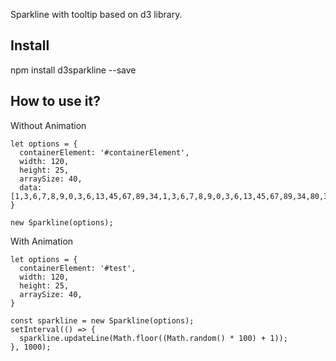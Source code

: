 Sparkline with tooltip based on d3 library.
## Install
npm install d3sparkline --save
## How to use it?
Without Animation
```
let options = {
  containerElement: '#containerElement',
  width: 120,
  height: 25,
  arraySize: 40,
  data: [1,3,6,7,8,9,0,3,6,13,45,67,89,34,1,3,6,7,8,9,0,3,6,13,45,67,89,34,80,34,45,34,45,65,76,67,12,34,56,34]
}

new Sparkline(options);
```
With Animation
```
let options = {
  containerElement: '#test',
  width: 120,
  height: 25,
  arraySize: 40,
}

const sparkline = new Sparkline(options);
setInterval(() => {
  sparkline.updateLine(Math.floor((Math.random() * 100) + 1));
}, 1000);
```

